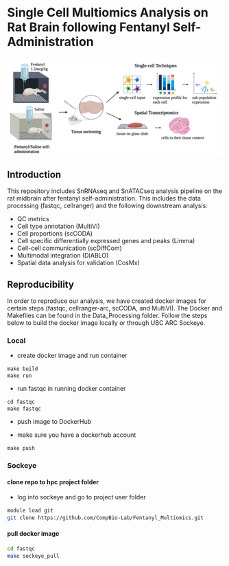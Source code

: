 # Single Cell Multiomics Analysis on Rat Brain following Fentanyl Self-Administration 

![Method Overview](Images/method_overview.png)

## Introduction 
This repository includes SnRNAseq and SnATACseq analysis pipeline on the rat midbrain after fentanyl self-administration. This includes the data processing (fastqc, cellranger) and the following downstream analysis: 
* QC metrics 
* Cell type annotation (MultiVI) 
* Cell proportions (scCODA) 
* Cell specific differentially expressed genes and peaks (Limma) 
* Cell-cell communication (scDiffCom)
* Multimodal integration (DIABLO)
* Spatial data analysis for validation (CosMx) 

## Reproducibility 
In order to reproduce our analysis, we have created docker images for certain steps (fastqc, cellranger-arc, scCODA, and MultiVI). The Docker and Makefiles can be found in the Data_Processing folder. Follow the steps below to build the docker image locally or through UBC ARC Sockeye. 

### Local 
- create docker image and run container
```
make build
make run
```

- run fastqc in running docker container
```
cd fastqc
make fastqc
```

- push image to DockerHub
* make sure you have a dockerhub account
```
make push
```

### Sockeye

#### clone repo to hpc project folder
- log into sockeye and go to project user folder

```bash
module load git
git clone https://github.com/CompBio-Lab/Fentanyl_Multiomics.git
```

#### pull docker image

```bash
cd fastqc
make sockeye_pull
```
